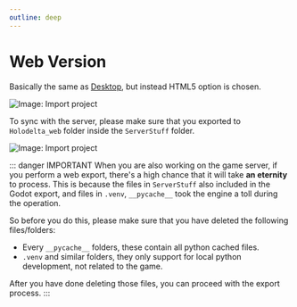 ```yaml
---
outline: deep
---
```


# Web Version

Basically the same as [Desktop](/en-US/setup/game-export/desktop), but instead HTML5
option is chosen.

![Image: Import project](/images/docs/game-export/7.png)

To sync with the server, please make sure that you exported to `Holodelta_web` folder inside
the `ServerStuff` folder.

![Image: Import project](/images/docs/game-export/8.png)

::: danger IMPORTANT
When you are also working on the game server, if you perform a web export, there's a high
chance that it will take **an eternity** to process. This is because the files in `ServerStuff`
also included in the Godot export, and files in `.venv`, `__pycache__` took the engine a
toll during the operation.

So before you do this, please make sure that you have deleted the following files/folders:

- Every `__pycache__` folders, these contain all python cached files.
- `.venv` and similar folders, they only support for local python development, not related to the game.

After you have done deleting those files, you can proceed with the export process.
:::
